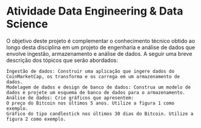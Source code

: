 # Atividade Data Engineering & Data Science

 O objetivo deste projeto é complementar o conhecimento técnico obtido ao longo desta disciplina em um projeto de engenharia e análise de dados que envolve ingestão, armazenamento e análise de dados. A seguir uma breve descrição dos tópicos que serão abordados:

    Ingestão de dados: Construir uma aplicação que ingere dados do CoinMarketCap, os transforma e os carrega em um armazenamento de dados.
    Modelagem de dados e design de banco de dados: Construa um modelo de dados e projete um esquema de banco de dados para o armazenamento.
    Análise de dados: Crie gráficos que apresentem:
    O preço do Bitcoin nos últimos 5 anos. Utilize a figura 1 como exemplo.
    Gráfico do tipo candlestick nos últimos 30 dias do Bitcoin. Utilize a figura 2 como exemplo. 